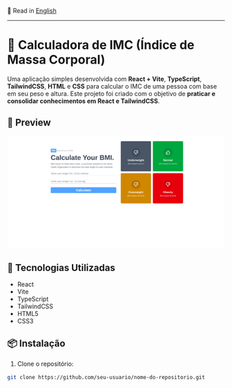 📄 Read in [English](./README.md)
<hr>

# 💪 Calculadora de IMC (Índice de Massa Corporal)

Uma aplicação simples desenvolvida com **React + Vite**, **TypeScript**, **TailwindCSS**, **HTML** e **CSS** para calcular o IMC de uma pessoa com base em seu peso e altura. Este projeto foi criado com o objetivo de **praticar e consolidar conhecimentos em React e TailwindCSS**.

## 📸 Preview

![BMI Calculator Screenshot](./public/page-preview.png) 

## 🚀 Tecnologias Utilizadas

- React
- Vite
- TypeScript
- TailwindCSS
- HTML5
- CSS3

## 📦 Instalação

1. Clone o repositório:

```bash
git clone https://github.com/seu-usuario/nome-do-repositorio.git
